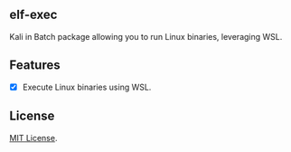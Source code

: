 ## elf-exec

Kali in Batch package allowing you to run Linux binaries, leveraging WSL.

## Features

- [x] Execute Linux binaries using WSL.

## License

[MIT License](./LICENSE).